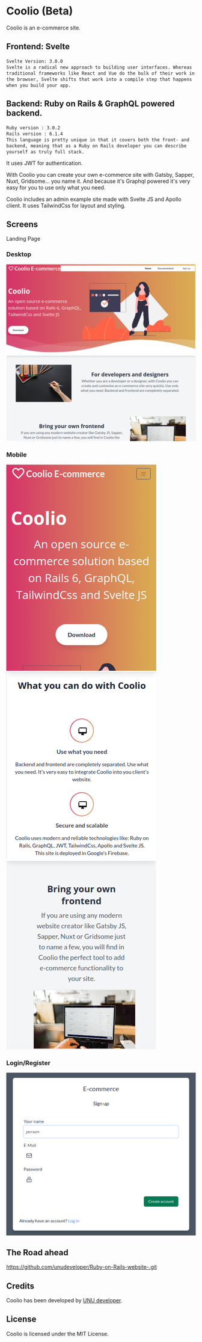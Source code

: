 
# Coolio (Beta)

Coolio is an e-commerce site.

## Frontend: Svelte
	Svelte Version: 3.0.0
	Svelte is a radical new approach to building user interfaces. Whereas traditional frameworks like React and Vue do the bulk of their work in the browser, Svelte shifts that work into a compile step that happens when you build your app.
## Backend: Ruby on Rails & GraphQL powered backend.
	Ruby version : 3.0.2
	Rails version : 6.1.4
	This language is pretty unique in that it covers both the front- and backend, meaning that as a Ruby on Rails developer you can describe yourself as truly full stack.
It uses JWT for authentication.

With Coolio you can create your own e-commerce site with Gatsby, Sapper, Nuxt, Gridsome... you name it. And because it's Graphql powered it's very easy for you to use only what you need.

Coolio includes an admin example site made with Svelte JS and Apollo client. It uses TailwindCss for layout and styling.

## Screens
Landing Page
### Desktop
<img src="./Imgs/Home.png" alt="Landing Page1" />
<img src="./Imgs/Homeitem1.png" alt="Landing Page2" />

### Mobile
<img src="./Imgs/mobile_home.png" alt="Mobile Page1" />
<img src="./Imgs/mobile_home1.png" alt="Mobile Page2" />
<img src="./Imgs/mobile_home2.png" alt="Mobile Page3" />

### Login/Register
<img src="./Imgs/register.png" alt="Login/Register" />

## The Road ahead

https://github.com/unudeveloper/Ruby-on-Rails-website-.git

## Credits

Coolio has been developed by [UNU developer](https://www.alvareznavarro.es).

## License

Coolio is licensed under the MIT License.
